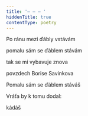 ```yaml
---
title: '– – – '
hiddenTitle: true
contentType: poetry
---
```


Po ránu mezi ďábly vstávám

pomalu sám se ďáblem stávám

tak se mi vybavuje znova

povzdech Borise Savinkova

Pomalu sám se ďáblem stáváš

Vráťa by k tomu dodal:

kádáš

